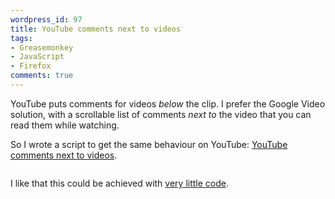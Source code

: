 ```yaml
---
wordpress_id: 97
title: YouTube comments next to videos
tags:
- Greasemonkey
- JavaScript
- Firefox
comments: true
---
```

YouTube puts comments for videos <em>below</em> the clip. I prefer the Google Video solution, with a scrollable list of comments <em>next to</em> the video that you can read them while watching.

So I wrote a script to get the same behaviour on YouTube: <a href="http://userscripts.org/scripts/show/7174">YouTube comments next to videos</a>.

<p class="center"><img src="https://henrik.nyh.se/uploads/youtube-comments.jpg" class="bordered" alt="" /></p>

I like that this could be achieved with <a href="http://userscripts.org/scripts/source/7174.user.js#">very little code</a>. <!-- ckey="7ECE7810" -->
